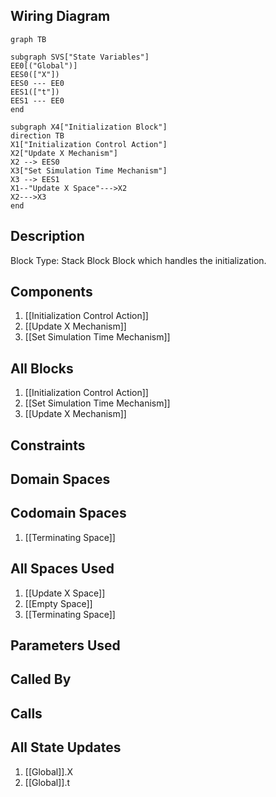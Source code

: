 ## Wiring Diagram

```mermaid
graph TB

subgraph SVS["State Variables"]
EE0[("Global")]
EES0(["X"])
EES0 --- EE0
EES1(["t"])
EES1 --- EE0
end

subgraph X4["Initialization Block"]
direction TB
X1["Initialization Control Action"]
X2["Update X Mechanism"]
X2 --> EES0
X3["Set Simulation Time Mechanism"]
X3 --> EES1
X1--"Update X Space"--->X2
X2--->X3
end
```

## Description

Block Type: Stack Block
Block which handles the initialization.
## Components
1. [[Initialization Control Action]]
2. [[Update X Mechanism]]
3. [[Set Simulation Time Mechanism]]

## All Blocks
1. [[Initialization Control Action]]
2. [[Set Simulation Time Mechanism]]
3. [[Update X Mechanism]]

## Constraints

## Domain Spaces

## Codomain Spaces
1. [[Terminating Space]]

## All Spaces Used
1. [[Update X Space]]
2. [[Empty Space]]
3. [[Terminating Space]]

## Parameters Used

## Called By

## Calls

## All State Updates
1. [[Global]].X
2. [[Global]].t

